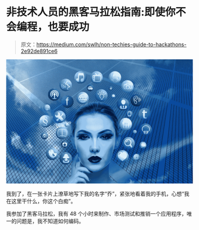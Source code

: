 # 非技术人员的黑客马拉松指南:即使你不会编程，也要成功

> 原文：<https://medium.com/swlh/non-techies-guide-to-hackathons-2e92de891ce6>

![](img/3b338ea3a820bf97bfe320c5c886fb73.png)

我到了，在一张卡片上潦草地写下我的名字“乔”，紧张地看着我的手机，心想“我在这里干什么，你这个白痴”。

我参加了黑客马拉松，我有 48 个小时来制作、市场测试和推销一个应用程序，唯一的问题是，我不知道如何编码。